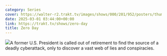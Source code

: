 ```yaml
---
category: Series
cover: https://walter-r2.trakt.tv/images/shows/000/201/952/posters/thumb/d16f6a5c3c.jpg.webp
date: 2025-03-01 03:44:00+00:00
link: https://trakt.tv/shows/zero-day
title: Zero Day
---
```


![](https://walter-r2.trakt.tv/images/shows/000/201/952/fanarts/thumb/ebce8a8f2d.jpg)A former U.S. President is called out of retirement to find the source of a deadly cyberattack, only to discover a vast web of lies and conspiracies.
